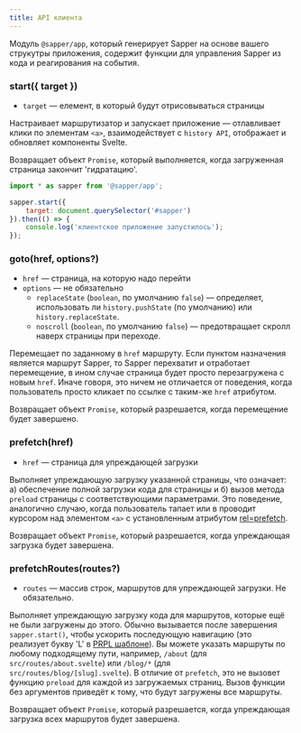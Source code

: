```yaml
---
title: API клиента
---
```


Модуль `@sapper/app`, который генерирует Sapper на основе вашего струкутры приложения, содержит функции для управления Sapper из кода и реагирования на события.



### start({ target })

* `target` — елемент, в который будут отрисовываться страницы

Настраивает маршрутизатор и запускает приложение — отлавливает клики по элементам `<a>`, взаимодействует с `history API`, отображает и обновляет компоненты Svelte.

Возвращает объект `Promise`, который выполняется, когда загруженная страница закончит 'гидратацию'.


```js
import * as sapper from '@sapper/app';

sapper.start({
	target: document.querySelector('#sapper')
}).then(() => {
	console.log('клиентское приложение запустилось');
});
```


### goto(href, options?)

* `href` — страница, на которую надо перейти
* `options` — не обязательно
  * `replaceState` (`boolean`, по умолчанию `false`) — определяет, использовать ли `history.pushState` (по умолчанию) или `history.replaceState`.
  * `noscroll` (`boolean`, по умолчанию `false`) — предотвращает скролл наверх страницы при переходе.


Перемещает по заданному в `href` маршруту. Если пунктом назначения является маршрут Sapper, то Sapper перехватит и отработает перемещение, в ином случае страница будет просто перезагружена с новым `href`. Иначе говоря, это ничем не отличается от поведения, когда пользователь просто кликает по ссылке с таким-же `href` атрибутом.

Возвращает объект `Promise`, который разрешается, когда перемещение будет завершено.

### prefetch(href)

* `href` — страница для упреждающей загрузки

Выполняет упреждающую загрузку указанной страницы, что означает: а) обеспечение полной загрузки кода для страницы и б) вызов метода `preload` страницы с соответствующими параметрами. Это поведение, аналогично случаю, когда пользователь тапает или в проводит курсором над элементом `<a>` с установленным атрибутом [rel=prefetch](docs#rel_prefetch).

Возвращает объект `Promise`, который разрешается, когда упреждающая загрузка будет завершена.

### prefetchRoutes(routes?)

* `routes` —  массив строк, маршрутов для упреждающей загрузки. Не обязательно.

Выполняет упреждающую загрузку кода для маршрутов, которые ещё не были загружены до этого. Обычно вызывается после завершения `sapper.start()`, чтобы ускорить последующую навигацию (это реализует букву 'L' в [PRPL шаблоне](https://developers.google.com/web/fundamentals/performance/prpl-pattern/)).  Вы можете указать маршруты по любому подходящему пути, например, `/about` (для  `src/routes/about.svelte`) или `/blog/*` (для `src/routes/blog/[slug].svelte`). В отличие от `prefetch`, это не вызовет функцию `preload` для каждой из загружаемых страниц.  Вызов функции без аргументов приведёт к тому, что будут загружены все маршруты.

Возвращает объект `Promise`, который разрешается, когда упреждающая загрузка всех маршрутов будет завершена.